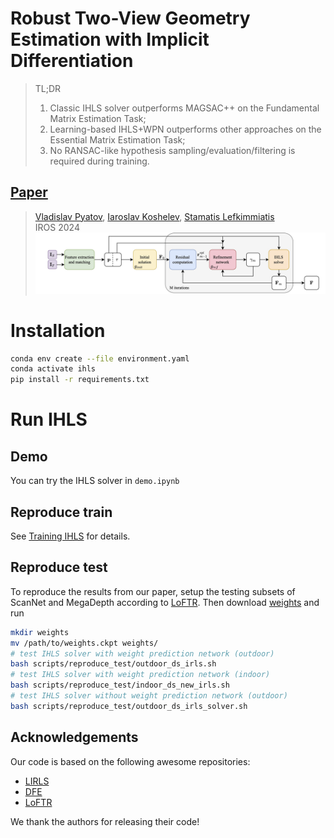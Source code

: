 #  Robust Two-View Geometry Estimation with Implicit Differentiation
> TL;DR  
> 1. Classic IHLS solver outperforms MAGSAC++ on the Fundamental Matrix Estimation Task;
> 2. Learning-based IHLS+WPN outperforms other approaches on the Essential Matrix Estimation Task;
> 3. No RANSAC-like hypothesis sampling/evaluation/filtering is required during training.
## [Paper](https://arxiv.org/abs/2410.17983)
> [Vladislav Pyatov](https://scholar.google.com/citations?user=xwiCaecAAAAJ&hl=en), [Iaroslav Koshelev](https://openreview.net/profile?id=%7EIaroslav_Sergeevich_Koshelev1), [Stamatis Lefkimmiatis](https://scholar.google.com/citations?user=3Bawtm4AAAAJ&hl=en)  
> IROS 2024
![Framework](docs/images/framework_modified.jpg)
# Installation
```bash
conda env create --file environment.yaml
conda activate ihls
pip install -r requirements.txt
```

# Run IHLS
## Demo
You can try the IHLS solver in `demo.ipynb`

## Reproduce train
See [Training IHLS](./docs/IHLS_TRAINING.md) for details.
## Reproduce test
To reproduce the results from our paper, setup the testing subsets of ScanNet and MegaDepth according to [LoFTR](https://github.com/zju3dv/LoFTR?tab=readme-ov-file#reproduce-the-testing-results-with-pytorch-lightning). Then download [weights](https://drive.google.com/drive/folders/1JI2fLXG3vfUX9Wi2ijgQdu_wEE6F7DzL?usp=sharing) and run
```bash
mkdir weights
mv /path/to/weights.ckpt weights/
# test IHLS solver with weight prediction network (outdoor)
bash scripts/reproduce_test/outdoor_ds_irls.sh
# test IHLS solver with weight prediction network (indoor)
bash scripts/reproduce_test/indoor_ds_new_irls.sh
# test IHLS solver without weight prediction network (outdoor)
bash scripts/reproduce_test/outdoor_ds_irls_solver.sh
```

## Acknowledgements
Our code is based on the following awesome repositories:

- [LIRLS](https://gitee.com/ys-koshelev/models/tree/lirls/research/cv/LIRLS)
- [DFE](https://github.com/isl-org/DFE)
- [LoFTR](https://github.com/zju3dv/LoFTR)

We thank the authors for releasing their code!